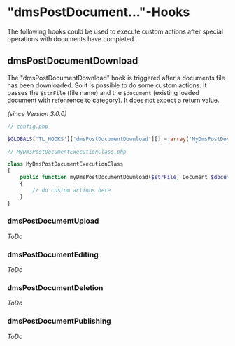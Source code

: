 # "dmsPostDocument..."-Hooks

The following hooks could be used to execute custom actions after special operations with documents have completed.

## dmsPostDocumentDownload

The "dmsPostDocumentDownload" hook is triggered after a documents file has been downloaded. So it is possible to do some custom actions.
It passes the `$strFile` (file name) and the `$document` (existing loaded document with refenrence to category).
It does not expect a return value.

*(since Version 3.0.0)*

```php
// config.php

$GLOBALS['TL_HOOKS']['dmsPostDocumentDownload'][] = array('MyDmsPostDocumentExecutionClass', 'myDmsPostDocumentDownload');

// MyDmsPostDocumentExecutionClass.php

class MyDmsPostDocumentExecutionClass
{
	public function myDmsPostDocumentDownload($strFile, Document $document)
	{
		// do custom actions here
	}
}
```

### dmsPostDocumentUpload

*ToDo*

### dmsPostDocumentEditing

*ToDo*

### dmsPostDocumentDeletion

*ToDo*

### dmsPostDocumentPublishing

*ToDo*